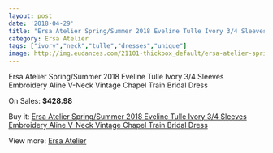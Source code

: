 ```yaml
---
layout: post
date: '2018-04-29'
title: "Ersa Atelier Spring/Summer 2018 Eveline Tulle Ivory 3/4 Sleeves Embroidery Aline V-Neck Vintage Chapel Train Bridal Dress"
category: Ersa Atelier
tags: ["ivory","neck","tulle","dresses","unique"]
image: http://img.eudances.com/21101-thickbox_default/ersa-atelier-spring-summer-2018-eveline-tulle-ivory-3-4-sleeves-embroidery-aline-v-neck-vintage-chapel-train-bridal-dress.jpg
---
```

Ersa Atelier Spring/Summer 2018 Eveline Tulle Ivory 3/4 Sleeves Embroidery Aline V-Neck Vintage Chapel Train Bridal Dress

On Sales: **$428.98**
<a href="https://www.eudances.com/en/ersa-atelier/6452-ersa-atelier-spring-summer-2018-eveline-tulle-ivory-3-4-sleeves-embroidery-aline-v-neck-vintage-chapel-train-bridal-dress.html"><amp-img layout="responsive" width="600" height="600" src="//img.eudances.com/21101-thickbox_default/ersa-atelier-spring-summer-2018-eveline-tulle-ivory-3-4-sleeves-embroidery-aline-v-neck-vintage-chapel-train-bridal-dress.jpg" alt="Ersa Atelier Spring/Summer 2018 Eveline Tulle Ivory 3/4 Sleeves Embroidery Aline V-Neck Vintage Chapel Train Bridal Dress 0" /></a>
<a href="https://www.eudances.com/en/ersa-atelier/6452-ersa-atelier-spring-summer-2018-eveline-tulle-ivory-3-4-sleeves-embroidery-aline-v-neck-vintage-chapel-train-bridal-dress.html"><amp-img layout="responsive" width="600" height="600" src="//img.eudances.com/21107-thickbox_default/ersa-atelier-spring-summer-2018-eveline-tulle-ivory-3-4-sleeves-embroidery-aline-v-neck-vintage-chapel-train-bridal-dress.jpg" alt="Ersa Atelier Spring/Summer 2018 Eveline Tulle Ivory 3/4 Sleeves Embroidery Aline V-Neck Vintage Chapel Train Bridal Dress 1" /></a>
<a href="https://www.eudances.com/en/ersa-atelier/6452-ersa-atelier-spring-summer-2018-eveline-tulle-ivory-3-4-sleeves-embroidery-aline-v-neck-vintage-chapel-train-bridal-dress.html"><amp-img layout="responsive" width="600" height="600" src="//img.eudances.com/21106-thickbox_default/ersa-atelier-spring-summer-2018-eveline-tulle-ivory-3-4-sleeves-embroidery-aline-v-neck-vintage-chapel-train-bridal-dress.jpg" alt="Ersa Atelier Spring/Summer 2018 Eveline Tulle Ivory 3/4 Sleeves Embroidery Aline V-Neck Vintage Chapel Train Bridal Dress 2" /></a>
<a href="https://www.eudances.com/en/ersa-atelier/6452-ersa-atelier-spring-summer-2018-eveline-tulle-ivory-3-4-sleeves-embroidery-aline-v-neck-vintage-chapel-train-bridal-dress.html"><amp-img layout="responsive" width="600" height="600" src="//img.eudances.com/21105-thickbox_default/ersa-atelier-spring-summer-2018-eveline-tulle-ivory-3-4-sleeves-embroidery-aline-v-neck-vintage-chapel-train-bridal-dress.jpg" alt="Ersa Atelier Spring/Summer 2018 Eveline Tulle Ivory 3/4 Sleeves Embroidery Aline V-Neck Vintage Chapel Train Bridal Dress 3" /></a>
<a href="https://www.eudances.com/en/ersa-atelier/6452-ersa-atelier-spring-summer-2018-eveline-tulle-ivory-3-4-sleeves-embroidery-aline-v-neck-vintage-chapel-train-bridal-dress.html"><amp-img layout="responsive" width="600" height="600" src="//img.eudances.com/21104-thickbox_default/ersa-atelier-spring-summer-2018-eveline-tulle-ivory-3-4-sleeves-embroidery-aline-v-neck-vintage-chapel-train-bridal-dress.jpg" alt="Ersa Atelier Spring/Summer 2018 Eveline Tulle Ivory 3/4 Sleeves Embroidery Aline V-Neck Vintage Chapel Train Bridal Dress 4" /></a>
<a href="https://www.eudances.com/en/ersa-atelier/6452-ersa-atelier-spring-summer-2018-eveline-tulle-ivory-3-4-sleeves-embroidery-aline-v-neck-vintage-chapel-train-bridal-dress.html"><amp-img layout="responsive" width="600" height="600" src="//img.eudances.com/21103-thickbox_default/ersa-atelier-spring-summer-2018-eveline-tulle-ivory-3-4-sleeves-embroidery-aline-v-neck-vintage-chapel-train-bridal-dress.jpg" alt="Ersa Atelier Spring/Summer 2018 Eveline Tulle Ivory 3/4 Sleeves Embroidery Aline V-Neck Vintage Chapel Train Bridal Dress 5" /></a>
<a href="https://www.eudances.com/en/ersa-atelier/6452-ersa-atelier-spring-summer-2018-eveline-tulle-ivory-3-4-sleeves-embroidery-aline-v-neck-vintage-chapel-train-bridal-dress.html"><amp-img layout="responsive" width="600" height="600" src="//img.eudances.com/21102-thickbox_default/ersa-atelier-spring-summer-2018-eveline-tulle-ivory-3-4-sleeves-embroidery-aline-v-neck-vintage-chapel-train-bridal-dress.jpg" alt="Ersa Atelier Spring/Summer 2018 Eveline Tulle Ivory 3/4 Sleeves Embroidery Aline V-Neck Vintage Chapel Train Bridal Dress 6" /></a>

Buy it: [Ersa Atelier Spring/Summer 2018 Eveline Tulle Ivory 3/4 Sleeves Embroidery Aline V-Neck Vintage Chapel Train Bridal Dress](https://www.eudances.com/en/ersa-atelier/6452-ersa-atelier-spring-summer-2018-eveline-tulle-ivory-3-4-sleeves-embroidery-aline-v-neck-vintage-chapel-train-bridal-dress.html "Ersa Atelier Spring/Summer 2018 Eveline Tulle Ivory 3/4 Sleeves Embroidery Aline V-Neck Vintage Chapel Train Bridal Dress")

View more: [Ersa Atelier](https://www.eudances.com/en/103-ersa-atelier "Ersa Atelier")
